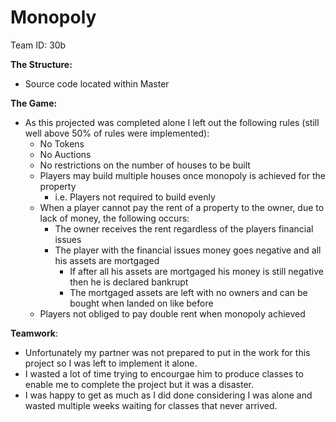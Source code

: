 # Monopoly
Team ID: 30b

**The Structure:**
- Source code located within Master

**The Game:**
- As this projected was completed alone I left out the following rules (still well above 50% of rules were implemented):
    - No Tokens
    - No Auctions
    - No restrictions on the number of houses to be built
    - Players may build multiple houses once monopoly is achieved for the property
        - i.e. Players not required to build evenly
    - When a player cannot pay the rent of a property to the owner, due to lack of money, the following occurs:
        - The owner receives the rent regardless of the players financial issues
        - The player with the financial issues money goes negative and all his assets are mortgaged
            - If after all his assets are mortgaged his money is still negative then he is declared bankrupt
            - The mortgaged assets are left with no owners and can be bought when landed on like before
    - Players not obliged to pay double rent when monopoly achieved

**Teamwork**:
- Unfortunately my partner was not prepared to put in the work for this project so I was left to implement it alone.
- I wasted a lot of time trying to encourgae him to produce classes to enable me to complete the project but it was a disaster.
- I was happy to get as much as I did done considering I was alone and wasted multiple weeks waiting for classes that never arrived.